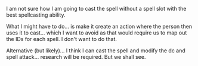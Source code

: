 I am not sure how I am going to cast the spell without a spell slot with the best spellcasting ability.

What I might have to do... is make it create an action where the person then uses it to cast... which I want to avoid as that would require us to map out the IDs for each spell. I don't want to do that.

Alternative (but likely)... I think I can cast the spell and modify the dc and spell attack... research will be required. But we shall see.
